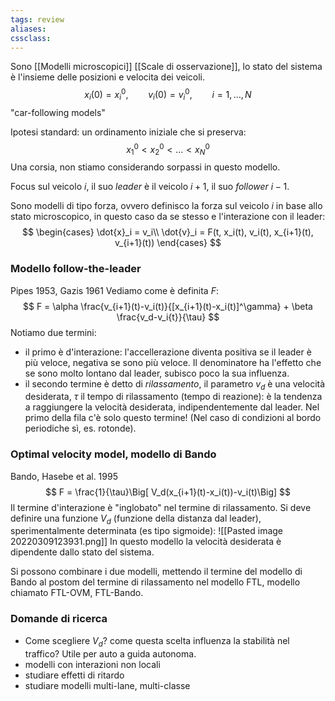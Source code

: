 ```yaml
---
tags: review
aliases:
cssclass:
---
```

 
Sono [[Modelli microscopici]]  [[Scale di osservazione]], lo stato del sistema è l'insieme delle posizioni e velocita dei veicoli.
$$
x_i(0) = x_i^0, \qquad v_i(0)= v_i^0, \qquad i=1,\dots,N
$$
"car-following models"

Ipotesi standard: un ordinamento iniziale che si preserva:
$$
x_1^0 < x_2^0 < \dots < x_N^0
$$
Una corsia, non stiamo considerando sorpassi in questo modello.

Focus sul veicolo $i$, il suo _leader_ è il veicolo $i+1$, il suo _follower_ $i-1$.

Sono modelli di tipo forza, ovvero definisco la forza sul veicolo $i$ in base allo stato microscopico, in questo caso da se stesso e l'interazione con il leader:
$$
\begin{cases}
\dot{x}_i = v_i\\
\dot{v}_i = F(t, x_i(t), v_i(t), x_{i+1}(t), v_{i+1}(t))
\end{cases}
$$
### Modello follow-the-leader
Pipes 1953, Gazis 1961
Vediamo come è definita $F$:
$$
F = \alpha \frac{v_{i+1}(t)-v_i(t)}{[x_{i+1}(t)-x_i(t)]^\gamma} + \beta \frac{v_d-v_i{t}}{\tau}
$$
Notiamo due termini: 
- il primo è d'interazione: l'accellerazione diventa positiva se il leader è più veloce, negativa se sono più veloce. Il denominatore ha l'effetto che se sono molto lontano dal leader, subisco poco la sua influenza.
- il secondo termine è detto di _rilassamento_, il parametro $v_d$ è una velocità desiderata, $\tau$ il tempo di rilassamento (tempo di reazione): è la tendenza a raggiungere la velocità desiderata, indipendentemente dal leader. Nel primo della fila c'è solo questo termine! (Nel caso di condizioni al bordo periodiche sì, es. rotonde).

### Optimal velocity model, modello di Bando
Bando, Hasebe et al. 1995
$$
F = \frac{1}{\tau}\Big[ V_d(x_{i+1}(t)-x_i(t))-v_i(t)\Big]
$$
Il termine d'interazione è "inglobato" nel termine di rilassamento. Si deve definire una funzione $V_d$ (funzione della distanza dal leader), sperimentalmente determinata (es tipo sigmoide):
![[Pasted image 20220309123931.png]]
In questo modello la velocità desiderata è dipendente dallo stato del sistema.

Si possono combinare i due modelli, mettendo il termine del modello di Bando al postom del termine di rilassamento nel modello FTL, modello chiamato FTL-OVM, FTL-Bando.

### Domande di ricerca
- Come scegliere $V_d$? come questa scelta influenza la stabilità nel traffico?
Utile per auto a guida autonoma.
- modelli con interazioni non locali
- studiare effetti di ritardo
- studiare modelli multi-lane, multi-classe